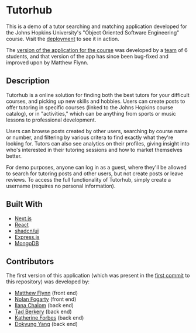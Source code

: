 # Tutorhub
This is a demo of a tutor searching and matching application developed for the Johns Hopkins University's "Object Oriented Software Engineering" course. Visit the [deployment](https://tutorhub-public-demo.vercel.app/) to see it in action.

The [version of the application for the course](https://github.com/Matth-ewe-f/tutorhub-public/commit/53f7f8ff59a71646c0ae693d0b876c2851340cbf) was developed by a [team](#contributors) of 6 students, and that version of the app has since been bug-fixed and improved upon by Matthew Flynn.

## Description
Tutorhub is a online solution for finding both the best tutors for your difficult courses, and picking up new skills and hobbies. Users can create posts to offer tutoring in specific courses (linked to the Johns Hopkins course catalog), or in "activities," which can be anything from sports or music lessons to professional development. 

Users can browse posts created by other users, searching by course name or number, and filtering by various critera to find exactly what they're looking for. Tutors can also see analytics on their profiles, giving insight into who's interested in their tutoring sessions and how to market themselves better.

For demo purposes, anyone can log in as a guest, where they'll be allowed to search for tutoring posts and other users, but not create posts or leave reviews. To access the full functionality of Tutorhub, simply create a username (requires no personal information).

## Built With
* [Next.js](https://nextjs.org/)
* [React](https://react.dev/)
* [shadcn/ui](https://ui.shadcn.com/)
* [Express.js](https://expressjs.com/)
* [MongoDB](https://www.mongodb.com/)

## Contributors
The first version of this application (which was present in the [first commit](https://github.com/Matth-ewe-f/tutorhub-public/commit/53f7f8ff59a71646c0ae693d0b876c2851340cbf) to this repository) was developed by: 
* [Matthew Flynn](https://github.com/Matth-ewe-f) (front end)
* [Nolan Fogarty](https://github.com/NolanFogarty) (front end)
* [Ilana Chalom](https://github.com/ilanachalom) (back end)
* [Tad Berkery](https://github.com/tberkery) (back end)
* [Katherine Forbes](https://github.com/forbeskat) (back end)
* [Dokyung Yang](https://github.com/dokker19) (back end)